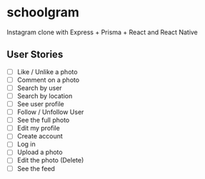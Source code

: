 # schoolgram

Instagram clone with Express + Prisma + React and React Native

## User Stories

- [ ] Like / Unlike a photo
- [ ] Comment on a photo
- [ ] Search by user
- [ ] Search by location
- [ ] See user profile
- [ ] Follow / Unfollow User
- [ ] See the full photo
- [ ] Edit my profile
- [ ] Create account
- [ ] Log in
- [ ] Upload a photo
- [ ] Edit the photo (Delete)
- [ ] See the feed
